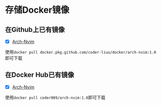 # 存储Docker镜像
## 在Github上已有镜像
- [x] [Arch-Nvim](https://github.com/Coder-Liuu/docker/packages/794168)

使用`docker pull docker.pkg.github.com/coder-liuu/docker/arch-nvim:1.0`即可下载

## 在Docker Hub已有镜像
- [x] [Arch-Nvim](https://hub.docker.com/r/coder009/arch-nvim)

使用`docker pull coder009/arch-nvim:1.0`即可下载
